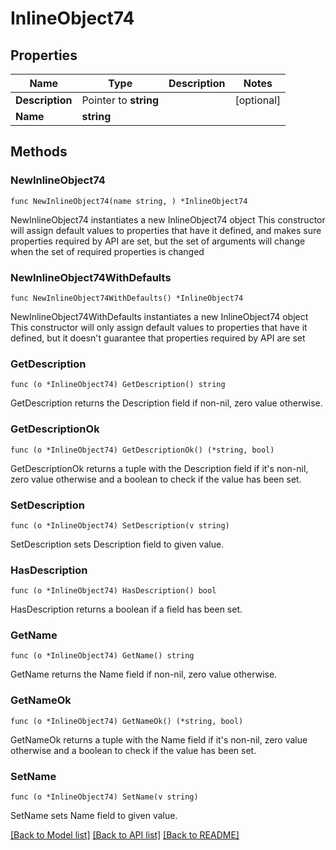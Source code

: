 # InlineObject74

## Properties

Name | Type | Description | Notes
------------ | ------------- | ------------- | -------------
**Description** | Pointer to **string** |  | [optional] 
**Name** | **string** |  | 

## Methods

### NewInlineObject74

`func NewInlineObject74(name string, ) *InlineObject74`

NewInlineObject74 instantiates a new InlineObject74 object
This constructor will assign default values to properties that have it defined,
and makes sure properties required by API are set, but the set of arguments
will change when the set of required properties is changed

### NewInlineObject74WithDefaults

`func NewInlineObject74WithDefaults() *InlineObject74`

NewInlineObject74WithDefaults instantiates a new InlineObject74 object
This constructor will only assign default values to properties that have it defined,
but it doesn't guarantee that properties required by API are set

### GetDescription

`func (o *InlineObject74) GetDescription() string`

GetDescription returns the Description field if non-nil, zero value otherwise.

### GetDescriptionOk

`func (o *InlineObject74) GetDescriptionOk() (*string, bool)`

GetDescriptionOk returns a tuple with the Description field if it's non-nil, zero value otherwise
and a boolean to check if the value has been set.

### SetDescription

`func (o *InlineObject74) SetDescription(v string)`

SetDescription sets Description field to given value.

### HasDescription

`func (o *InlineObject74) HasDescription() bool`

HasDescription returns a boolean if a field has been set.

### GetName

`func (o *InlineObject74) GetName() string`

GetName returns the Name field if non-nil, zero value otherwise.

### GetNameOk

`func (o *InlineObject74) GetNameOk() (*string, bool)`

GetNameOk returns a tuple with the Name field if it's non-nil, zero value otherwise
and a boolean to check if the value has been set.

### SetName

`func (o *InlineObject74) SetName(v string)`

SetName sets Name field to given value.



[[Back to Model list]](../README.md#documentation-for-models) [[Back to API list]](../README.md#documentation-for-api-endpoints) [[Back to README]](../README.md)


